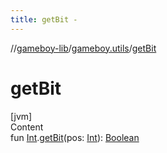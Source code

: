 ```yaml
---
title: getBit -
---
```

//[gameboy-lib](../index.md)/[gameboy.utils](index.md)/[getBit](get-bit.md)



# getBit  
[jvm]  
Content  
fun [Int](https://kotlinlang.org/api/latest/jvm/stdlib/kotlin/-int/index.html).[getBit](get-bit.md)(pos: [Int](https://kotlinlang.org/api/latest/jvm/stdlib/kotlin/-int/index.html)): [Boolean](https://kotlinlang.org/api/latest/jvm/stdlib/kotlin/-boolean/index.html)  



